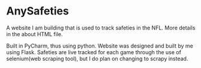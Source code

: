# AnySafeties
A website I am building that is used to track safeties in the NFL. More details in the about HTML file.

Built in PyCharm, thus using python.
Website was designed and built by me using Flask.
Safeties are live tracked for each game through the use of selenium(web scraping tool), but I do plan on changing to scrapy instead.

